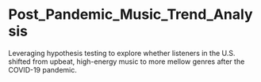# Post_Pandemic_Music_Trend_Analysis
Leveraging hypothesis testing to explore whether listeners in the U.S. shifted from upbeat, high-energy music to more mellow genres after the COVID-19 pandemic.
